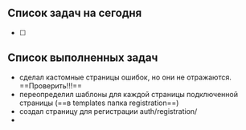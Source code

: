 
## Список задач на сегодня
- [ ] 

## Список выполненных задач
- сделал кастомные страницы ошибок, но они не отражаются. ==Проверить!!!==
- переопределил шаблоны для каждой страницы подключенной страницы (==в templates папка registration==)
- создал страницу для регистрации auth/registration/
- 


